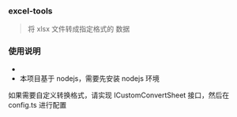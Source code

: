 ### excel-tools
> 将 xlsx 文件转成指定格式的 数据

### 使用说明

* 
* 本项目基于 nodejs，需要先安装 nodejs 环境

如果需要自定义转换格式，请实现 ICustomConvertSheet 接口，然后在 config.ts 进行配置